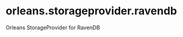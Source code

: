 orleans.storageprovider.ravendb
===============================

Orleans StorageProvider for RavenDB
